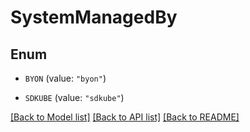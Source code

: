 # SystemManagedBy

## Enum


* `BYON` (value: `"byon"`)

* `SDKUBE` (value: `"sdkube"`)


[[Back to Model list]](../README.md#documentation-for-models) [[Back to API list]](../README.md#documentation-for-api-endpoints) [[Back to README]](../README.md)


